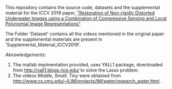 This repository contains the source code, datasets and the supplemental material for the ICCV 2019 paper, ["Restoration of Non-rigidly Distorted Underwater Images using a Combination of Compressive Sensing and Local Polynomial Image Representations"](https://arxiv.org/abs/1908.01940)

The Folder 'Dataset' contains all the videos mentioned in the original paper and the supplemental materials are present in 'Supplemental_Material_ICCV2019'.




*Aknowledgements*:
1. The matlab implmentation provided, uses YALL1 package, downloaded from http://yall1.blogs.rice.edu/ to solve the Lasso problem. 
2.  The videos *Middle, Small, Tiny* were obtained from http://www.cs.cmu.edu/~ILIM/projects/IM/water/research_water.html .

